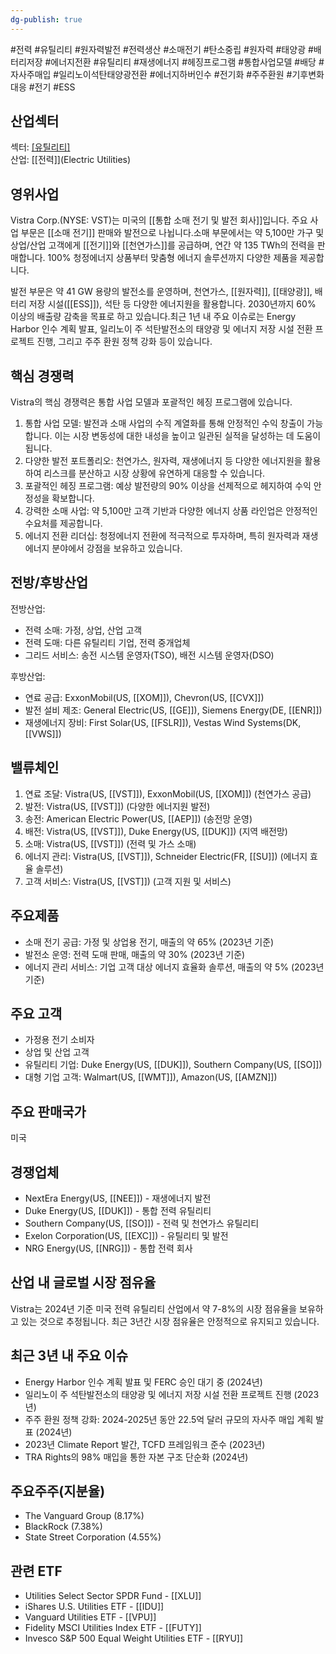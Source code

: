 ```yaml
---
dg-publish: true
---
```

#전력 #유틸리티 #원자력발전 #전력생산 #소매전기 #탄소중립 #원자력 #태양광 #배터리저장 #에너지전환 #유틸리티 #재생에너지 #헤징프로그램 #통합사업모델 #배당 #자사주매입 #일리노이석탄태양광전환 #에너지하버인수 #전기화 #주주환원 #기후변화대응 #전기 #ESS 


## 산업섹터

섹터: [[유틸리티]](Utilities)  
산업: [[전력]](Electric Utilities)

## 영위사업

Vistra Corp.(NYSE: VST)는 미국의 [[통합 소매 전기 및 발전 회사]]입니다. 주요 사업 부문은 [[소매 전기]] 판매와 발전으로 나뉩니다.소매 부문에서는 약 5,100만 가구 및 상업/산업 고객에게 [[전기]]와 [[천연가스]]를 공급하며, 연간 약 135 TWh의 전력을 판매합니다. 100% 청정에너지 상품부터 맞춤형 에너지 솔루션까지 다양한 제품을 제공합니다.

발전 부문은 약 41 GW 용량의 발전소를 운영하며, 천연가스, [[원자력]], [[태양광]], 배터리 저장 시설([[ESS]]), 석탄 등 다양한 에너지원을 활용합니다. 2030년까지 60% 이상의 배출량 감축을 목표로 하고 있습니다.최근 1년 내 주요 이슈로는 Energy Harbor 인수 계획 발표, 일리노이 주 석탄발전소의 태양광 및 에너지 저장 시설 전환 프로젝트 진행, 그리고 주주 환원 정책 강화 등이 있습니다.

## 핵심 경쟁력

Vistra의 핵심 경쟁력은 통합 사업 모델과 포괄적인 헤징 프로그램에 있습니다.

1. 통합 사업 모델: 발전과 소매 사업의 수직 계열화를 통해 안정적인 수익 창출이 가능합니다. 이는 시장 변동성에 대한 내성을 높이고 일관된 실적을 달성하는 데 도움이 됩니다.
2. 다양한 발전 포트폴리오: 천연가스, 원자력, 재생에너지 등 다양한 에너지원을 활용하여 리스크를 분산하고 시장 상황에 유연하게 대응할 수 있습니다.
3. 포괄적인 헤징 프로그램: 예상 발전량의 90% 이상을 선제적으로 헤지하여 수익 안정성을 확보합니다.
4. 강력한 소매 사업: 약 5,100만 고객 기반과 다양한 에너지 상품 라인업은 안정적인 수요처를 제공합니다.
5. 에너지 전환 리더십: 청정에너지 전환에 적극적으로 투자하며, 특히 원자력과 재생에너지 분야에서 강점을 보유하고 있습니다.

## 전방/후방산업

전방산업:

- 전력 소매: 가정, 상업, 산업 고객
- 전력 도매: 다른 유틸리티 기업, 전력 중개업체
- 그리드 서비스: 송전 시스템 운영자(TSO), 배전 시스템 운영자(DSO)

후방산업:

- 연료 공급: ExxonMobil(US, [[XOM]]), Chevron(US, [[CVX]])
- 발전 설비 제조: General Electric(US, [[GE]]), Siemens Energy(DE, [[ENR]])
- 재생에너지 장비: First Solar(US, [[FSLR]]), Vestas Wind Systems(DK, [[VWS]])

## 밸류체인

1. 연료 조달: Vistra(US, [[VST]]), ExxonMobil(US, [[XOM]]) (천연가스 공급)
2. 발전: Vistra(US, [[VST]]) (다양한 에너지원 발전)
3. 송전: American Electric Power(US, [[AEP]]) (송전망 운영)
4. 배전: Vistra(US, [[VST]]), Duke Energy(US, [[DUK]]) (지역 배전망)
5. 소매: Vistra(US, [[VST]]) (전력 및 가스 소매)
6. 에너지 관리: Vistra(US, [[VST]]), Schneider Electric(FR, [[SU]]) (에너지 효율 솔루션)
7. 고객 서비스: Vistra(US, [[VST]]) (고객 지원 및 서비스)

## 주요제품

- 소매 전기 공급: 가정 및 상업용 전기, 매출의 약 65% (2023년 기준)
- 발전소 운영: 전력 도매 판매, 매출의 약 30% (2023년 기준)
- 에너지 관리 서비스: 기업 고객 대상 에너지 효율화 솔루션, 매출의 약 5% (2023년 기준)

## 주요 고객

- 가정용 전기 소비자
- 상업 및 산업 고객
- 유틸리티 기업: Duke Energy(US, [[DUK]]), Southern Company(US, [[SO]])
- 대형 기업 고객: Walmart(US, [[WMT]]), Amazon(US, [[AMZN]])

## 주요 판매국가

미국

## 경쟁업체

- NextEra Energy(US, [[NEE]]) - 재생에너지 발전
- Duke Energy(US, [[DUK]]) - 통합 전력 유틸리티
- Southern Company(US, [[SO]]) - 전력 및 천연가스 유틸리티
- Exelon Corporation(US, [[EXC]]) - 유틸리티 및 발전
- NRG Energy(US, [[NRG]]) - 통합 전력 회사

## 산업 내 글로벌 시장 점유율

Vistra는 2024년 기준 미국 전력 유틸리티 산업에서 약 7-8%의 시장 점유율을 보유하고 있는 것으로 추정됩니다. 최근 3년간 시장 점유율은 안정적으로 유지되고 있습니다.

## 최근 3년 내 주요 이슈

- Energy Harbor 인수 계획 발표 및 FERC 승인 대기 중 (2024년)
- 일리노이 주 석탄발전소의 태양광 및 에너지 저장 시설 전환 프로젝트 진행 (2023년)
- 주주 환원 정책 강화: 2024-2025년 동안 22.5억 달러 규모의 자사주 매입 계획 발표 (2024년)
- 2023년 Climate Report 발간, TCFD 프레임워크 준수 (2023년)
- TRA Rights의 98% 매입을 통한 자본 구조 단순화 (2024년)

## 주요주주(지분율)

- The Vanguard Group (8.17%)
- BlackRock (7.38%)
- State Street Corporation (4.55%)

## 관련 ETF

- Utilities Select Sector SPDR Fund - [[XLU]]
- iShares U.S. Utilities ETF - [[IDU]]
- Vanguard Utilities ETF - [[VPU]]
- Fidelity MSCI Utilities Index ETF - [[FUTY]]
- Invesco S&P 500 Equal Weight Utilities ETF - [[RYU]]